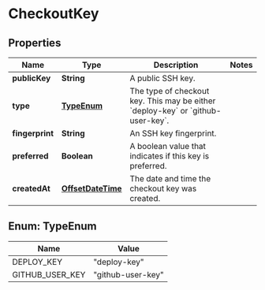 

# CheckoutKey

## Properties

Name | Type | Description | Notes
------------ | ------------- | ------------- | -------------
**publicKey** | **String** | A public SSH key. | 
**type** | [**TypeEnum**](#TypeEnum) | The type of checkout key. This may be either &#x60;deploy-key&#x60; or &#x60;github-user-key&#x60;. | 
**fingerprint** | **String** | An SSH key fingerprint. | 
**preferred** | **Boolean** | A boolean value that indicates if this key is preferred. | 
**createdAt** | [**OffsetDateTime**](OffsetDateTime.md) | The date and time the checkout key was created. | 



## Enum: TypeEnum

Name | Value
---- | -----
DEPLOY_KEY | &quot;deploy-key&quot;
GITHUB_USER_KEY | &quot;github-user-key&quot;



